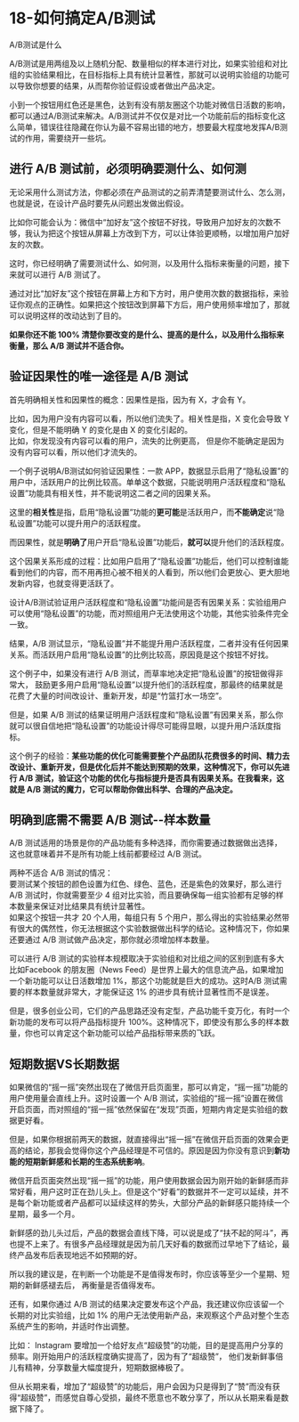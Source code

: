 # 18-如何搞定A/B测试

A/B测试是什么

A/B测试是用两组及以上随机分配、数量相似的样本进行对比，如果实验组和对比组的实验结果相比，在目标指标上具有统计显著性，那就可以说明实验组的功能可以导致你想要的结果，从而帮你验证假设或者做出产品决定。

小到一个按钮用红色还是黑色，达到有没有朋友圈这个功能对微信日活数的影响，都可以通过A/B测试来解决。A/B测试并不仅仅是对比一个功能前后的指标变化这么简单，错误往往隐藏在你认为最不容易出错的地方，想要最大程度地发挥A/B测试的作用，需要绕开一些坑。

## 进行 A/B 测试前，必须明确要测什么、如何测

无论采用什么测试方法，你都必须在产品测试的之前弄清楚要测试什么、怎么测，也就是说，在设计产品时要先从问题出发做出假设。

比如你可能会认为：微信中“加好友”这个按钮不好找，导致用户加好友的次数不够，我认为把这个按钮从屏幕上方改到下方，可以让体验更顺畅，以增加用户加好友的次数。

这时，你已经明确了需要测试什么、如何测，以及用什么指标来衡量的问题，接下来就可以进行 A/B 测试了。

通过对比“加好友”这个按钮在屏幕上方和下方时，用户使用次数的数据指标，来验证你观点的正确性。如果把这个按钮改到屏幕下方后，用户使用频率增加了，那就可以说明这样的改动达到了目的。

**如果你还不能 100% 清楚你要改变的是什么、提高的是什么，以及用什么指标来衡量，那么 A/B 测试并不适合你。**

## 验证因果性的唯一途径是 A/B 测试

首先明确相关性和因果性的概念：因果性是指，因为有 X，才会有 Y。

比如，因为用户没有内容可以看，所以他们流失了。相关性是指，X 变化会导致 Y 变化，但是不能明确 Y 的变化是由 X 的变化引起的。  
比如，你发现没有内容可以看的用户，流失的比例更高， 但是你不能确定是因为没有内容可以看，所以他们才流失的。

一个例子说明A/B测试如何验证因果性：一款 APP，数据显示启用了“隐私设置”的用户中，活跃用户的比例比较高。单单这个数据，只能说明用户活跃程度和“隐私设置”功能具有相关性，并不能说明这二者之间的因果关系。

这里的**相关性**是指，启用“隐私设置”功能的**更可能**是活跃用户，而**不能确定**说“隐私设置”功能可以提升用户的活跃程度。

而因果性，就是**明确了**用户开启“隐私设置”功能后，**就可以**提升他们的活跃程度。

这个因果关系形成的过程：比如用户启用了“隐私设置”功能后，他们可以控制谁能看到他们的内容，而不用再担心被不相关的人看到，所以他们会更放心、更大胆地发新内容，也就变得更活跃了。

设计A/B测试验证用户活跃程度和“隐私设置”功能间是否有因果关系：实验组用户可以使用“隐私设置”的功能，而对照组用户无法使用这个功能，其他实验条件完全一致。

结果，A/B 测试显示，“隐私设置”并不能提升用户活跃程度，二者并没有任何因果关系。而活跃用户启用“隐私设置”的比例比较高，原因竟是这个按钮不好找。

这个例子中，如果没有进行 A/B 测试，而草率地决定把“隐私设置”的按钮做得非常大， 鼓励更多用户启用“隐私设置”以提升他们的活跃程度，那最终的结果就是花费了大量的时间改设计、重新开发，却是“竹篮打水一场空”。

但是，如果 A/B 测试的结果证明用户活跃程度和“隐私设置”有因果关系，那么你就可以很自信地把“隐私设置”的功能设计得尽可能得显眼，以提升用户活跃度指标。

这个例子的经验：**某些功能的优化可能需要整个产品团队花费很多的时间、精力去改设计、重新开发，但是优化后并不能达到预期的效果，这种情况下，你可以先进行 A/B 测试，验证这个功能的优化与指标提升是否具有因果关系。在我看来，这就是 A/B 测试的魔力，它可以帮助你做出科学、合理的产品决定。**

## 明确到底需不需要 A/B 测试--样本数量

A/B 测试适用的场景是你的产品功能有多种选择，而你需要通过数据做出选择，这也就意味着并不是所有功能上线前都要经过 A/B 测试。

两种不适合 A/B 测试的情况：  
要测试某个按钮的颜色设置为红色、绿色、蓝色，还是紫色的效果好，那么进行 A/B 测试时，你就需要至少 4 组对比实验，而且要确保每一组实验都有足够的样本数量来保证对比结果具有统计显著性。  
如果这个按钮一共才 20 个人用，每组只有 5 个用户，那么得出的实验结果必然带有很大的偶然性，你无法根据这个实验数据做出科学的结论。这种情况下，你如果还要通过 A/B 测试做产品决定，那你就必须增加样本数量。

可以进行 A/B 测试的实验样本规模取决于实验组和对比组之间的区别到底有多大  
比如Facebook 的朋友圈（News Feed）是世界上最大的信息流产品，如果增加一个新功能可以让日活数增加 1%，那这个功能就是巨大的成功。这时A/B 测试需要的样本数量就非常大，才能保证这 1% 的进步具有统计显著性而不是误差。

但是，很多创业公司，它们的产品思路还没有定型，产品功能千变万化，有时一个新功能的发布可以将产品指标提升 100%。这种情况下，即使没有那么多的样本数量，你也可以肯定这个新功能可以给产品指标带来质的飞跃。

## 短期数据VS长期数据

如果微信的“摇一摇”突然出现在了微信开启页面里，那可以肯定，“摇一摇”功能的用户使用量会直线上升。这时设置一个 A/B 测试，实验组的“摇一摇”设置在微信开启页面，而对照组的“摇一摇”依然保留在“发现”页面，短期内肯定是实验组的数据更好看。

但是，如果你根据前两天的数据，就直接得出“摇一摇”在微信开启页面的效果会更高的结论，那我会觉得你这个产品经理是不可信的。原因是因为你没有意识到**新功能的短期新鲜感和长期的生态系统影响**。

微信开启页面突然出现“摇一摇”的功能，用户使用数据会因为刚开始的新鲜感而非常好看，用户这时正在劲儿头上。但是这个“好看”的数据并不一定可以延续，并不是每个新功能或者产品都可以延续这样的势头，大部分产品的新鲜感只能持续一个星期，最多一个月。

新鲜感的劲儿头过后，产品的数据会直线下降，可以说是成了“扶不起的阿斗”，再也提不上来了。有很多产品经理就是因为前几天好看的数据而过早地下了结论，最终产品发布后表现地远不如预期的好。

所以我的建议是，在判断一个功能是不是值得发布时，你应该等至少一个星期、短期的新鲜感褪去后， 再衡量是否值得发布。

还有，如果你通过 A/B 测试的结果决定要发布这个产品，我还建议你应该留一个长期的对比实验组，比如 1% 的用户无法使用新产品，来观察这个产品对整个生态系统产生的影响，并适时作出调整。

比如： Instagram 要增加一个给好友点“超级赞”的功能，目的是提高用户分享的频率。刚开始用户的活跃程度确实提高了，因为有了“超级赞”， 他们发新鲜事倍儿有精神，分享数量大幅度提升，短期数据棒极了。

但从长期来看，增加了“超级赞”的功能后，用户会因为只是得到了“赞”而没有获得“超级赞”，而感觉自尊心受损，最终不愿意也不敢分享了，所以从长期来看是数据下降了。